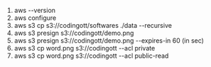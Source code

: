 1. aws --version
2. aws configure
3. aws s3 cp s3://codingott/softwares ./data --recursive
4. aws s3 presign s3://codingott/demo.png
5. aws s3 presign s3://codingott/demo.png --expires-in 60 (in sec)
6. aws s3 cp word.png s3://codingott --acl private
7. aws s3 cp word.png s3://codingott --acl public-read